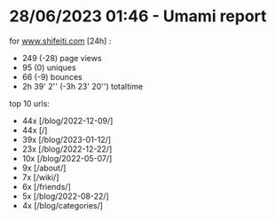 # 28/06/2023 01:46 - Umami report
for www.shifeiti.com [24h] :

 - 249 (-28) page views
 - 95 (0) uniques
 - 66 (-9) bounces
 - 2h 39' 2'' (-3h 23' 20'') totaltime


top 10 urls:
 - 44x [/blog/2022-12-09/]
 - 44x [/]
 - 39x [/blog/2023-01-12/]
 - 23x [/blog/2022-12-22/]
 - 10x [/blog/2022-05-07/]
 - 9x [/about/]
 - 7x [/wiki/]
 - 6x [/friends/]
 - 5x [/blog/2022-08-22/]
 - 4x [/blog/categories/]


